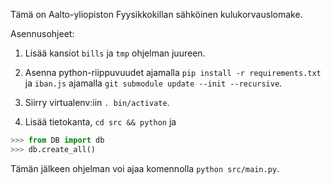 Tämä on Aalto-yliopiston Fyysikkokillan sähköinen kulukorvauslomake.

Asennusohjeet:

1. Lisää kansiot `bills` ja `tmp` ohjelman juureen.

2. Asenna python-riippuvuudet ajamalla `pip install -r requirements.txt` ja
`iban.js` ajamalla `git submodule update --init --recursive`.

3. Siirry virtualenv:iin `. bin/activate`.

4. Lisää tietokanta, `cd src && python` ja 
```python
>>> from DB import db
>>> db.create_all()
```

Tämän jälkeen ohjelman voi ajaa komennolla `python src/main.py`. 
